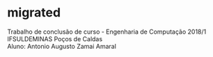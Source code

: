 # migrated
Trabalho de conclusão de curso - Engenharia de Computação 2018/1 IFSULDEMINAS Poços de Caldas
</br>
Aluno: Antonio Augusto Zamai Amaral
